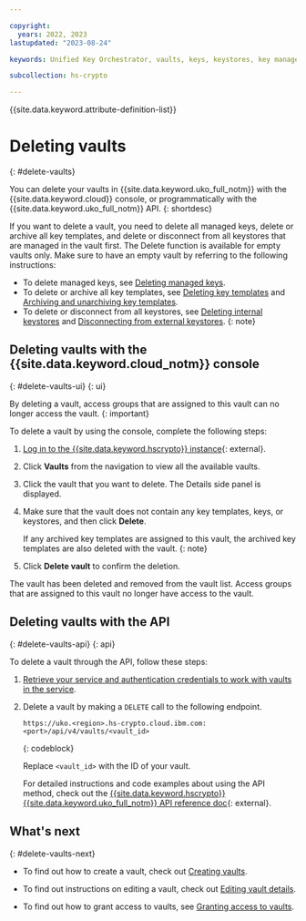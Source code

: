 ```yaml
---

copyright:
  years: 2022, 2023
lastupdated: "2023-08-24"

keywords: Unified Key Orchestrator, vaults, keys, keystores, key management, UKO

subcollection: hs-crypto

---
```


{{site.data.keyword.attribute-definition-list}}




# Deleting vaults
{: #delete-vaults}

You can delete your vaults in {{site.data.keyword.uko_full_notm}} with the {{site.data.keyword.cloud}} console, or programmatically with the {{site.data.keyword.uko_full_notm}} API.
{: shortdesc}


If you want to delete a vault, you need to delete all managed keys, delete or archive all key templates, and delete or disconnect from all keystores that are managed in the vault first. The Delete function is available for empty vaults only. Make sure to have an empty vault by referring to the following instructions:  
- To delete managed keys, see [Deleting managed keys](/docs/hs-crypto?topic=hs-crypto-delete-managed-keys&interface=ui).
- To delete or archive all key templates, see [Deleting key templates](/docs/hs-crypto?topic=hs-crypto-delete-template&interface=ui) and [Archiving and unarchiving key templates](/docs/hs-crypto?topic=hs-crypto-archive-template&interface=ui). 
- To delete or disconnect from all keystores, see [Deleting internal keystores](/docs/hs-crypto?topic=hs-crypto-delete-internal-keystores) and [Disconnecting from external keystores](/docs/hs-crypto?topic=hs-crypto-disconnect-external-keystores).
{: note}


## Deleting vaults with the {{site.data.keyword.cloud_notm}} console
{: #delete-vaults-ui}
{: ui}

By deleting a vault, access groups that are assigned to this vault can no longer access the vault.
{: important}

To delete a vault by using the console, complete the following steps:

1. [Log in to the {{site.data.keyword.hscrypto}} instance](https://cloud.ibm.com/login){: external}.
2. Click **Vaults** from the navigation to view all the available vaults.
3. Click the vault that you want to delete. The Details side panel is displayed.
4. Make sure that the vault does not contain any key templates, keys, or keystores, and then click **Delete**.
    
    If any archived key templates are assigned to this vault, the archived key templates are also deleted with the vault. 
    {: note}
    
5. Click **Delete vault** to confirm the deletion.

The vault has been deleted and removed from the vault list. Access groups that are assigned to this vault no longer have access to the vault.


## Deleting vaults with the API
{: #delete-vaults-api}
{: api}

To delete a vault through the API, follow these steps:

1. [Retrieve your service and authentication credentials to work with vaults in the service](/docs/hs-crypto?topic=hs-crypto-set-up-uko-api).
   
2. Delete a vault by making a `DELETE` call to the following endpoint.

    ```
    https://uko.<region>.hs-crypto.cloud.ibm.com:<port>/api/v4/vaults/<vault_id>
    ```
    {: codeblock}

    Replace `<vault_id>` with the ID of your vault.

    For detailed instructions and code examples about using the API method, check out the [{{site.data.keyword.hscrypto}} {{site.data.keyword.uko_full_notm}} API reference doc](/apidocs/uko#delete-vault){: external}.



## What's next
{: #delete-vaults-next}

- To find out how to create a vault, check out [Creating vaults](/docs/hs-crypto?topic=hs-crypto-create-vaults).
  
- To find out instructions on editing a vault, check out [Editing vault details](/docs/hs-crypto?topic=hs-crypto-edit-vaults).
  
- To find out how to grant access to vaults, see [Granting access to vaults](/docs/hs-crypto?topic=hs-crypto-grant-access-vaults).

